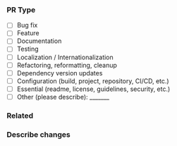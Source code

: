 <!--
Please complete the relevant sections.
You may also consider adding the following sections if applicable:
### Motivation
### What is the current behavior?
### What is the new behavior?
### How to test
### Other information
### Future improvements
-->

### PR Type
<!-- You can remove unnecessary sections. -->
<!-- Also remove anything unnecessary from the parentheses. -->
- [ ] Bug fix
- [ ] Feature
- [ ] Documentation
- [ ] Testing
- [ ] Localization / Internationalization
- [ ] Refactoring, reformatting, cleanup
- [ ] Dependency version updates
- [ ] Configuration (build, project, repository, CI/CD, etc.)
- [ ] Essential (readme, license, guidelines, security, etc.)
- [ ] Other (please describe): _______

### Related
<!-- If applicable, add links to related issues or pull requests. -->


### Describe changes
<!-- Describe the changes you have made. -->
